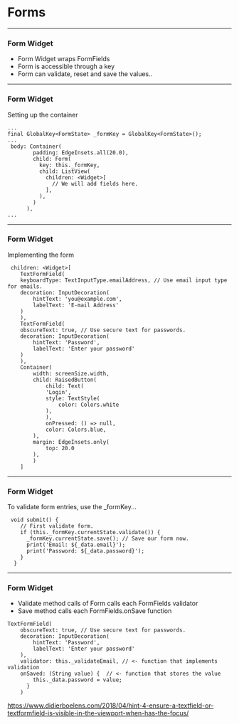 # Forms

---
### Form Widget
- Form Widget wraps FormFields
- Form is accessible through a key
- Form can validate, reset and save the values..

---
### Form Widget
Setting up the container
```
...
final GlobalKey<FormState> _formKey = GlobalKey<FormState>();
...
 body: Container(
        padding: EdgeInsets.all(20.0),
        child: Form(
          key: this._formKey,
          child: ListView(
            children: <Widget>[
              // We will add fields here.
            ],
          ),
        )
      ),
...
```

---
### Form Widget
Implementing the form
```
 children: <Widget>[
    TextFormField(
    keyboardType: TextInputType.emailAddress, // Use email input type for emails.
    decoration: InputDecoration(
        hintText: 'you@example.com',
        labelText: 'E-mail Address'
    )
    ),
    TextFormField(
    obscureText: true, // Use secure text for passwords.
    decoration: InputDecoration(
        hintText: 'Password',
        labelText: 'Enter your password'
    )
    ),
    Container(
        width: screenSize.width,
        child: RaisedButton(
            child: Text(
            'Login',
            style: TextStyle(
                color: Colors.white
            ),
            ),
            onPressed: () => null,
            color: Colors.blue,
        ),
        margin: EdgeInsets.only(
            top: 20.0
        ),
        )
    ]
```

---
### Form Widget
To validate form entries, use the _formKey...
```
 void submit() {
    // First validate form.
    if (this._formKey.currentState.validate()) {
      _formKey.currentState.save(); // Save our form now.
      print('Email: ${_data.email}');
      print('Password: ${_data.password}');
    }
  }
```

---
### Form Widget
- Validate method calls of Form calls each FormFields validator
- Save method calls each FormFields.onSave function
```
TextFormField(
    obscureText: true, // Use secure text for passwords.
    decoration: InputDecoration(
        hintText: 'Password',
        labelText: 'Enter your password'
    ),
    validator: this._validateEmail, // <- function that implements validation
    onSaved: (String value) {  // <- function that stores the value 
        this._data.password = value;
      }
    )
```

https://www.didierboelens.com/2018/04/hint-4-ensure-a-textfield-or-textformfield-is-visible-in-the-viewport-when-has-the-focus/